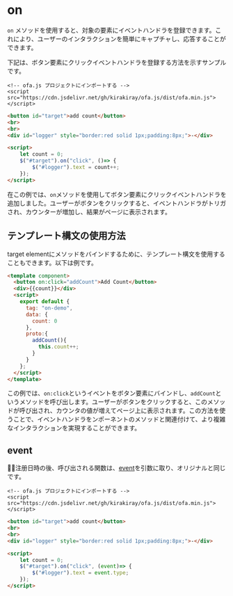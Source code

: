# on

`on` メソッドを使用すると、対象の要素にイベントハンドラを登録できます。これにより、ユーザーのインタラクションを簡単にキャプチャし、応答することができます。

下記は、ボタン要素にクリックイベントハンドラを登録する方法を示すサンプルです。

<html-viewer>

```
<!-- ofa.js プロジェクトにインポートする -->
<script src="https://cdn.jsdelivr.net/gh/kirakiray/ofa.js/dist/ofa.min.js"></script>
```

```html
<button id="target">add count</button>
<br>
<br>
<div id="logger" style="border:red solid 1px;padding:8px;">-</div>

<script>
    let count = 0;
    $("#target").on("click", ()=> {
        $("#logger").text = count++;
    });
</script>
```

</html-viewer>

在この例では、`on`メソッドを使用してボタン要素にクリックイベントハンドラを追加しました。ユーザーがボタンをクリックすると、イベントハンドラがトリガされ、カウンターが増加し、結果がページに表示されます。

## テンプレート構文の使用方法

target elementにメソッドをバインドするために、テンプレート構文を使用することもできます。以下は例です。

<comp-viewer comp-name="on-demo">

```html
<template component>
  <button on:click="addCount">Add Count</button>
  <div>{{count}}</div>
  <script>
    export default {
      tag: "on-demo",
      data: {
        count: 0
      },
      proto:{
        addCount(){
          this.count++;
        }
      }
    };
  </script>
</template>
```

</comp-viewer>

この例では、`on:click`というイベントをボタン要素にバインドし、`addCount`というメソッドを呼び出します。ユーザーがボタンをクリックすると、このメソッドが呼び出され、カウンタの値が増えてページ上に表示されます。この方法を使うことで、イベントハンドラをンポーネントのメソッドと関連付けて、より複雑なインタラクションを実現することができます。

## event

注册日時の後、呼び出される関数は、[event](https://developer.mozilla.org/en-US/docs/Web/API/Event)を引数に取り、オリジナルと同じです。

<html-viewer>

```
<!-- ofa.js プロジェクトにインポートする -->
<script src="https://cdn.jsdelivr.net/gh/kirakiray/ofa.js/dist/ofa.min.js"></script>
```

```html
<button id="target">add count</button>
<br>
<br>
<div id="logger" style="border:red solid 1px;padding:8px;">-</div>

<script>
    let count = 0;
    $("#target").on("click", (event)=> {
        $("#logger").text = event.type;
    });
</script>
```

</html-viewer>
